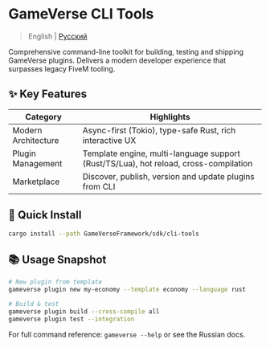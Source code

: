 # GameVerse CLI Tools

> English | [Русский](README_ru.md)

Comprehensive command-line toolkit for building, testing and shipping GameVerse plugins. Delivers a modern developer experience that surpasses legacy FiveM tooling.

## ✨ Key Features

| Category            | Highlights |
|---------------------|------------|
| Modern Architecture | Async-first (Tokio), type-safe Rust, rich interactive UX |
| Plugin Management   | Template engine, multi-language support (Rust/TS/Lua), hot reload, cross-compilation |
| Marketplace         | Discover, publish, version and update plugins from CLI |

## 🚀 Quick Install
```bash
cargo install --path GameVerseFramework/sdk/cli-tools
```

## 📚 Usage Snapshot
```bash
# New plugin from template
gameverse plugin new my-economy --template economy --language rust

# Build & test
gameverse plugin build --cross-compile all
gameverse plugin test --integration
```

For full command reference: `gameverse --help` or see the Russian docs. 